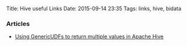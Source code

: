 Title: Hive useful Links 
Date: 2015-09-14 23:35
Tags: links, hive, bidata

### Articles

- [Using GenericUDFs to return multiple values in Apache Hive](http://dev.bizo.com/2012/01/using-genericudfs-to-return-multiple.html)



